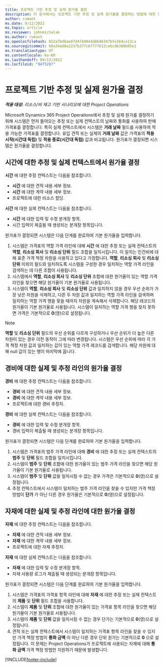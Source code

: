 ```yaml
---
title: 프로젝트 기반 추정 및 실제 원가율 결정
description: 이 문서에서는 프로젝트 기반 추정 및 실제 원가율을 결정하는 방법에 대한 정보를 제공합니다.
author: rumant
ms.date: 9/12/2022
ms.topic: article
ms.reviewer: johnmichalak
ms.author: rumant
ms.openlocfilehash: 822a7bd8ae87d4fd4044d8b46347bfe1b4ca13ca
ms.sourcegitcommit: 60a34a00e2237b377c6f777612cebcd6380b05e1
ms.translationtype: HT
ms.contentlocale: ko-KR
ms.lasthandoff: 09/13/2022
ms.locfileid: "9475287"
---
```

# <a name="determine-cost-rates-for-project-based-estimates-and-actuals"></a>프로젝트 기반 추정 및 실제 원가율 결정

_**적용 대상:** 리소스/비 재고 기반 시나리오에 대한 Project Operations_

Microsoft Dynamics 365 Project Operations에서 추정 및 실제 원가를 결정하기 위해 시스템은 먼저 들어오는 추정 또는 실제 컨텍스트의 날짜와 통화를 사용하여 판매 가격표를 결정합니다. 특히 실제 컨텍스트에서 시스템은 **거래 날짜** 필드를 사용하여 적용 가능한 가격표를 결정합니다. 유입 견적 또는 실제의 **거래 날짜** 값은 가격표의 **적용 시작(시간대 독립)** 및 **적용 종료(시간대 독립)** 값과 비교됩니다. 원가표가 결정되면 시스템은 원가율을 결정합니다.

## <a name="determining-cost-rates-in-estimate-and-actual-contexts-for-time"></a>시간에 대한 추정 및 실제 컨텍스트에서 원가율 결정

**시간** 에 대한 추정 컨텍스트는 다음을 참조합니다.

- **시간** 에 대한 견적 내용 세부 정보.
- **시간** 에 대한 계약 내용 세부 정보.
- 프로젝트에 대한 리소스 할당.

**시간** 에 대한 실제 컨텍스트는 다음을 참조합니다.

- **시간** 에 대한 입력 및 수정 분개장 항목.
- 시간 입력이 제출될 때 생성되는 분개장 항목입니다.

원가표가 결정되면 시스템은 다음 단계를 완료하여 기본 원가율을 입력합니다.

1. 시스템은 가격표의 역할 가격 라인에 대해 **시간** 에 대한 추정 또는 실제 컨텍스트의 **역할**, **리소싱 회사** 및 **리소싱 단위** 필드 조합을 일치시킵니다. 이 일치는 인건비에 대해 표준 가격 책정 차원을 사용하고 있다고 가정합니다. **역할**, **리소싱 회사** 및 **리소싱 단위** 이외의 필드와 일치하도록 시스템을 구성한 경우 일치하는 역할 가격 라인을 검색하는 데 다른 조합이 사용됩니다.
1. 시스템에서 **역할**, **리소싱 회사** 및 **리소싱 단위** 조합에 대한 원가율이 있는 역할 가격 라인을 찾으면 해당 원가율이 기본 원가율로 사용됩니다.
1. 시스템이 **역할**, **리소싱 회사** 및 **리소싱 단위** 값과 일치하지 않을 경우 우선 순위가 가장 낮은 차원을 삭제하고, 다른 두 차원 값과 일치하는 역할 가격 라인을 검색하며 일치하는 역할 가격 행을 찾을 때까지 차원을 계속해서 삭제합니다. 해당 레코드의 원가율이 기본 원가율로 사용됩니다. 시스템이 일치하는 역할 가격 행을 찾지 못하면 가격은 기본적으로 **0**(영)으로 설정됩니다.

> [!NOTE]
> **역할** 및 **리소싱 단위** 필드의 우선 순위를 다르게 구성하거나 우선 순위가 더 높은 다른 차원이 있는 경우 이전 동작이 그에 따라 변경됩니다. 시스템은 우선 순위에 따라 각 가격 책정 차원 값과 일치하는 값이 있는 역할 가격 레코드를 검색합니다. 해당 차원에 대해 null 값이 있는 행이 마지막에 옵니다.

## <a name="determining-cost-rates-on-actual-and-estimate-lines-for-expense"></a>경비에 대한 실제 및 추정 라인의 원가율 결정

**경비** 에 대한 추정 컨텍스트는 다음을 참조합니다.

- **경비** 에 대한 견적 내용 세부 정보.
- **경비** 에 대한 계약 내용 세부 정보.
- 프로젝트에 대한 경비 추정치.

**경비** 에 대한 실제 컨텍스트는 다음을 참조합니다.

- **경비** 에 대한 입력 및 수정 분개장 항목.
- 경비 입력이 제출될 때 생성되는 분개장 항목입니다.

원가표가 결정되면 시스템은 다음 단계를 완료하여 기본 원가율을 입력합니다.

1. 시스템은 가격표의 범주 가격 라인에 대해 **경비** 에 대한 추정 또는 실제 컨텍스트의 **범주** 및 **단위** 필드 조합을 일치시킵니다.
1. 시스템이 **범주** 및 **단위** 조합에 대한 원가율이 있는 범주 가격 라인을 찾으면 해당 원가율이 기본 원가율로 사용됩니다.
1. 시스템이 **범주** 및 **단위** 값을 일치시킬 수 없는 경우 가격은 기본적으로 **0**(영)으로 설정됩니다.
1. 추정 컨텍스트에서 시스템이 일치하는 범주 가격 라인을 찾을 수 있지만 가격 책정 방법이 **단가** 가 아닌 다른 경우 원가율은 기본적으로 **0**(영)으로 설정됩니다.

## <a name="determining-cost-rates-on-actual-and-estimate-lines-for-material"></a>자재에 대한 실제 및 추정 라인에 대한 원가율 결정

**자재** 에 대한 추정 컨텍스트는 다음을 참조합니다.

- **자재** 에 대한 견적 내용 세부 정보.
- **자재** 에 대한 계약 내용 세부 정보.
- 프로젝트에 대한 자재 추정치.

**자재** 에 대한 실제 컨텍스트는 다음을 참조합니다.

- **자재** 에 대한 입력 및 수정 분개장 항목.
- 자재 사용량 로그가 제출될 때 생성되는 분개장 항목입니다.

원가표가 결정되면 시스템은 다음 단계를 완료하여 기본 원가율을 입력합니다.

1. 시스템은 가격표의 가격표 항목 라인에 대해 **자재** 에 대한 추정 또는 실제 컨텍스트의 **제품** 및 **단위** 필드 조합을 사용합니다.
1. 시스템이 **제품** 및 **단위** 조합에 대한 원가율이 있는 가격표 항목 라인을 찾으면 해당 원가율이 기본 원가율로 사용됩니다.
1. 시스템이 **제품** 및 **단위** 값을 일치시킬 수 없는 경우 단가는 기본적으로 **0**(영)으로 설정됩니다.
1. 견적 또는 실제 컨텍스트에서 시스템이 일치하는 가격표 항목 라인을 찾을 수 있지만 가격 책정 방법이 **통화 금액** 이 아닌 다른 경우 단위 원가는 기본적으로 **0** 으로 설정됩니다. 이 문제는 Project Operations가 프로젝트에 사용되는 자재에 대해 **통화 금액** 가격 책정 방법만 지원하기 때문에 발생합니다.

[!INCLUDE[footer-include](../includes/footer-banner.md)]
